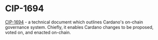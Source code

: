 # CIP-1694

[CIP-1694](https://www.1694.io/) - a technical document which outlines Cardano's on-chain governance system. Chiefly, it enables Cardano changes to be proposed, voted on, and enacted on-chain.
